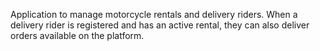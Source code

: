 Application to manage motorcycle rentals and delivery riders. When a delivery rider is registered and has an active rental, they can also deliver orders available on the platform.
